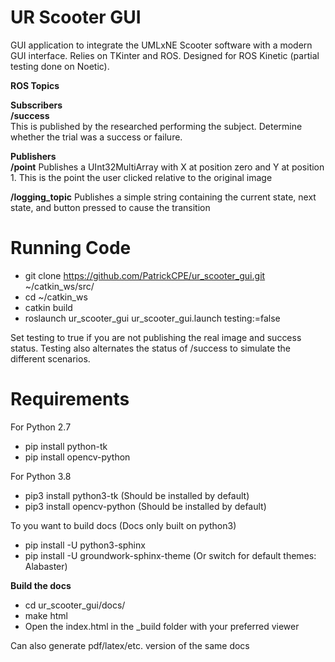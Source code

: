# UR Scooter GUI
GUI application to integrate the UMLxNE Scooter software with a modern GUI interface.
Relies on TKinter and ROS. Designed for ROS Kinetic (partial testing done on Noetic).

**ROS Topics**  

**Subscribers**  
**/success**  
This is published by the researched performing the subject. Determine whether the trial was a success or failure.

**Publishers**  
**/point**
Publishes a UInt32MultiArray with X at position zero and Y at position 1. This is the point the user clicked relative to
the original image

**/logging_topic**
Publishes a simple string containing the current state, next state, and button pressed to cause the transition

# Running Code
* git clone https://github.com/PatrickCPE/ur_scooter_gui.git ~/catkin_ws/src/
* cd ~/catkin_ws
* catkin build
* roslaunch ur_scooter_gui ur_scooter_gui.launch testing:=false

Set testing to true if you are not publishing the real image and success status. Testing also alternates the status of /success to
simulate the different scenarios.

# Requirements
For Python 2.7
* pip install python-tk
* pip install opencv-python

For Python 3.8
* pip3 install python3-tk    (Should be installed by default)
* pip3 install opencv-python    (Should be installed by default)

To you want to build docs   (Docs only built on python3)
* pip install -U python3-sphinx
* pip install -U groundwork-sphinx-theme    (Or switch for default themes: Alabaster)

**Build the docs**
* cd ur_scooter_gui/docs/
* make html
* Open the index.html in the _build folder with your preferred viewer

Can also generate pdf/latex/etc. version of the same docs